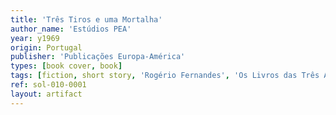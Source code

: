 ```yaml
---
title: 'Três Tiros e uma Mortalha'
author_name: 'Estúdios PEA'
year: y1969
origin: Portugal
publisher: 'Publicações Europa-América'
types: [book cover, book]
tags: [fiction, short story, 'Rogério Fernandes', 'Os Livros das Três Abelhas']
ref: sol-010-0001
layout: artifact
---
```

